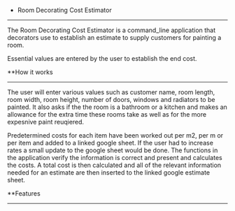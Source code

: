 * Room Decorating Cost Estimator

***

The Room Decorating Cost Estimator is a command_line application that decorators use to establish an estimate to supply customers for painting a room. 

Essential values are entered by the user to establish the end cost.




**How it works
***

The user will enter various values such as customer name, room length, room width, room height, number of doors, windows and radiators to be painted.
It also asks if the the room is a bathroom or a kitchen and makes an allowance for the extra time these rooms take as well as for the more expesnive paint reuqiered. 

Predetermined costs for each item have been worked out per m2, per m or per item and added to a linked google sheet. 
If the user had to increase rates a small update to the google sheet would be done. 
The functions in the application verify the information is correct and present and calculates the costs. 
A total cost is then calculated and all of the relevant information needed for an estimate are then inserted to the linked google estimate sheet. 

**Features
***

